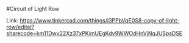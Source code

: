 #Circuit of Light Row

  Link: https://www.tinkercad.com/things/l3PPbVqE0S8-copy-of-light-row/editel?sharecode=km11Dwv22Xz37xPKimUEgKdv9WWOdHnVjNqJUSpsDSE
    
